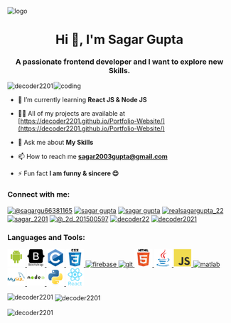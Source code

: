 ![logo](https://user-images.githubusercontent.com/93602233/209580350-ee10324a-8bd1-46d9-bfbd-9d9bbd8cef62.png)

<h1 align="center">Hi 👋, I'm Sagar Gupta</h1>
<h3 align="center">A passionate frontend developer and I want to explore new Skills.</h3>

<img align="right" alt="coding" width="400" src="https://i.pinimg.com/originals/e8/f4/53/e8f453469a3ec97ecd354df465d73913.gif">

<p align="left"> <img src="https://komarev.com/ghpvc/?username=decoder2201&label=Profile%20views&color=0e75b6&style=flat" alt="decoder2201" /> </p>

- 🌱 I’m currently learning **React JS & Node JS**

- 👨‍💻 All of my projects are available at [https://decoder2201.github.io/Portfolio-Website/](https://decoder2201.github.io/Portfolio-Website/)

- 💬 Ask me about **My Skills**

- 📫 How to reach me **sagar2003gupta@gmail.com**

- ⚡ Fun fact **I am funny & sincere 😍**

<h3 align="left">Connect with me:</h3>
<p align="left">
<a href="https://twitter.com/@sagargu66381165" target="blank"><img align="center" src="https://raw.githubusercontent.com/rahuldkjain/github-profile-readme-generator/master/src/images/icons/Social/twitter.svg" alt="@sagargu66381165" height="30" width="40" /></a>
<a href="https://linkedin.com/in/sagar gupta" target="blank"><img align="center" src="https://raw.githubusercontent.com/rahuldkjain/github-profile-readme-generator/master/src/images/icons/Social/linked-in-alt.svg" alt="sagar gupta" height="30" width="40" /></a>
<a href="https://fb.com/sagar gupta" target="blank"><img align="center" src="https://raw.githubusercontent.com/rahuldkjain/github-profile-readme-generator/master/src/images/icons/Social/facebook.svg" alt="sagar gupta" height="30" width="40" /></a>
<a href="https://instagram.com/realsagargupta_22" target="blank"><img align="center" src="https://raw.githubusercontent.com/rahuldkjain/github-profile-readme-generator/master/src/images/icons/Social/instagram.svg" alt="realsagargupta_22" height="30" width="40" /></a>
<a href="https://www.codechef.com/users/sagar_2201" target="blank"><img align="center" src="https://cdn.jsdelivr.net/npm/simple-icons@3.1.0/icons/codechef.svg" alt="sagar_2201" height="30" width="40" /></a>
<a href="https://www.hackerrank.com/@_2d_201500597" target="blank"><img align="center" src="https://raw.githubusercontent.com/rahuldkjain/github-profile-readme-generator/master/src/images/icons/Social/hackerrank.svg" alt="@_2d_201500597" height="30" width="40" /></a>
<a href="https://codeforces.com/profile/decoder22" target="blank"><img align="center" src="https://raw.githubusercontent.com/rahuldkjain/github-profile-readme-generator/master/src/images/icons/Social/codeforces.svg" alt="decoder22" height="30" width="40" /></a>
<a href="https://www.leetcode.com/decoder2021" target="blank"><img align="center" src="https://raw.githubusercontent.com/rahuldkjain/github-profile-readme-generator/master/src/images/icons/Social/leet-code.svg" alt="decoder2021" height="30" width="40" /></a>
</p>

<h3 align="left">Languages and Tools:</h3>
<p align="left"> <a href="https://developer.android.com" target="_blank" rel="noreferrer"> <img src="https://raw.githubusercontent.com/devicons/devicon/master/icons/android/android-original-wordmark.svg" alt="android" width="40" height="40"/> </a> <a href="https://getbootstrap.com" target="_blank" rel="noreferrer"> <img src="https://raw.githubusercontent.com/devicons/devicon/master/icons/bootstrap/bootstrap-plain-wordmark.svg" alt="bootstrap" width="40" height="40"/> </a> <a href="https://www.cprogramming.com/" target="_blank" rel="noreferrer"> <img src="https://raw.githubusercontent.com/devicons/devicon/master/icons/c/c-original.svg" alt="c" width="40" height="40"/> </a> <a href="https://www.w3schools.com/css/" target="_blank" rel="noreferrer"> <img src="https://raw.githubusercontent.com/devicons/devicon/master/icons/css3/css3-original-wordmark.svg" alt="css3" width="40" height="40"/> </a> <a href="https://firebase.google.com/" target="_blank" rel="noreferrer"> <img src="https://www.vectorlogo.zone/logos/firebase/firebase-icon.svg" alt="firebase" width="40" height="40"/> </a> <a href="https://git-scm.com/" target="_blank" rel="noreferrer"> <img src="https://www.vectorlogo.zone/logos/git-scm/git-scm-icon.svg" alt="git" width="40" height="40"/> </a> <a href="https://www.w3.org/html/" target="_blank" rel="noreferrer"> <img src="https://raw.githubusercontent.com/devicons/devicon/master/icons/html5/html5-original-wordmark.svg" alt="html5" width="40" height="40"/> </a> <a href="https://www.java.com" target="_blank" rel="noreferrer"> <img src="https://raw.githubusercontent.com/devicons/devicon/master/icons/java/java-original.svg" alt="java" width="40" height="40"/> </a> <a href="https://developer.mozilla.org/en-US/docs/Web/JavaScript" target="_blank" rel="noreferrer"> <img src="https://raw.githubusercontent.com/devicons/devicon/master/icons/javascript/javascript-original.svg" alt="javascript" width="40" height="40"/> </a> <a href="https://www.mathworks.com/" target="_blank" rel="noreferrer"> <img src="https://upload.wikimedia.org/wikipedia/commons/2/21/Matlab_Logo.png" alt="matlab" width="40" height="40"/> </a> <a href="https://www.mysql.com/" target="_blank" rel="noreferrer"> <img src="https://raw.githubusercontent.com/devicons/devicon/master/icons/mysql/mysql-original-wordmark.svg" alt="mysql" width="40" height="40"/> </a> <a href="https://nodejs.org" target="_blank" rel="noreferrer"> <img src="https://raw.githubusercontent.com/devicons/devicon/master/icons/nodejs/nodejs-original-wordmark.svg" alt="nodejs" width="40" height="40"/> </a> <a href="https://www.python.org" target="_blank" rel="noreferrer"> <img src="https://raw.githubusercontent.com/devicons/devicon/master/icons/python/python-original.svg" alt="python" width="40" height="40"/> </a> <a href="https://reactjs.org/" target="_blank" rel="noreferrer"> <img src="https://raw.githubusercontent.com/devicons/devicon/master/icons/react/react-original-wordmark.svg" alt="react" width="40" height="40"/> </a> </p>

<p><img align="left" src="https://github-readme-stats.vercel.app/api/top-langs?username=decoder2201&show_icons=true&locale=en&layout=compact" alt="decoder2201" /></p>

<p>&nbsp;<img align="center" src="https://github-readme-stats.vercel.app/api?username=decoder2201&show_icons=true&locale=en" alt="decoder2201" /></p>

<p><img align="center" src="https://github-readme-streak-stats.herokuapp.com/?user=decoder2201&" alt="decoder2201" /></p>



<!---
decoder2201/decoder2201 is a ✨ special ✨ repository because its `README.md` (this file) appears on your GitHub profile.
You can click the Preview link to take a look at your changes.
--->
